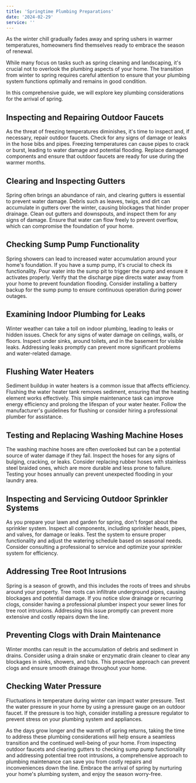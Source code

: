 ```yaml
---
title: 'Springtime Plumbing Preparations'
date: '2024-02-29'
service: ''
---
```


As the winter chill gradually fades away and spring ushers in warmer temperatures, homeowners find themselves ready to embrace the season of renewal.

While many focus on tasks such as spring cleaning and landscaping, it's crucial not to overlook the plumbing aspects of your home. The transition from winter to spring requires careful attention to ensure that your plumbing system functions optimally and remains in good condition.

In this comprehensive guide, we will explore key plumbing considerations for the arrival of spring.

## Inspecting and Repairing Outdoor Faucets

As the threat of freezing temperatures diminishes, it's time to inspect and, if necessary, repair outdoor faucets. Check for any signs of damage or leaks in the hose bibs and pipes. Freezing temperatures can cause pipes to crack or burst, leading to water damage and potential flooding. Replace damaged components and ensure that outdoor faucets are ready for use during the warmer months.

## Clearing and Inspecting Gutters

Spring often brings an abundance of rain, and clearing gutters is essential to prevent water damage. Debris such as leaves, twigs, and dirt can accumulate in gutters over the winter, causing blockages that hinder proper drainage. Clean out gutters and downspouts, and inspect them for any signs of damage. Ensure that water can flow freely to prevent overflow, which can compromise the foundation of your home.

## Checking Sump Pump Functionality

Spring showers can lead to increased water accumulation around your home's foundation. If you have a sump pump, it's crucial to check its functionality. Pour water into the sump pit to trigger the pump and ensure it activates properly. Verify that the discharge pipe directs water away from your home to prevent foundation flooding. Consider installing a battery backup for the sump pump to ensure continuous operation during power outages.

## Examining Indoor Plumbing for Leaks

Winter weather can take a toll on indoor plumbing, leading to leaks or hidden issues. Check for any signs of water damage on ceilings, walls, or floors. Inspect under sinks, around toilets, and in the basement for visible leaks. Addressing leaks promptly can prevent more significant problems and water-related damage.

## Flushing Water Heaters

Sediment buildup in water heaters is a common issue that affects efficiency. Flushing the water heater tank removes sediment, ensuring that the heating element works effectively. This simple maintenance task can improve energy efficiency and prolong the lifespan of your water heater. Follow the manufacturer's guidelines for flushing or consider hiring a professional plumber for assistance.

## Testing and Replacing Washing Machine Hoses

The washing machine hoses are often overlooked but can be a potential source of water damage if they fail. Inspect the hoses for any signs of bulging, cracking, or leaks. Consider replacing rubber hoses with stainless steel braided ones, which are more durable and less prone to failure. Testing your hoses annually can prevent unexpected flooding in your laundry area.

## Inspecting and Servicing Outdoor Sprinkler Systems

As you prepare your lawn and garden for spring, don't forget about the sprinkler system. Inspect all components, including sprinkler heads, pipes, and valves, for damage or leaks. Test the system to ensure proper functionality and adjust the watering schedule based on seasonal needs. Consider consulting a professional to service and optimize your sprinkler system for efficiency.

## Addressing Tree Root Intrusions

Spring is a season of growth, and this includes the roots of trees and shrubs around your property. Tree roots can infiltrate underground pipes, causing blockages and potential damage. If you notice slow drainage or recurring clogs, consider having a professional plumber inspect your sewer lines for tree root intrusions. Addressing this issue promptly can prevent more extensive and costly repairs down the line.

## Preventing Clogs with Drain Maintenance

Winter months can result in the accumulation of debris and sediment in drains. Consider using a drain snake or enzymatic drain cleaner to clear any blockages in sinks, showers, and tubs. This proactive approach can prevent clogs and ensure smooth drainage throughout your home.

## Checking Water Pressure

Fluctuations in temperature during winter can impact water pressure. Test the water pressure in your home by using a pressure gauge on an outdoor faucet. If the pressure is too high, consider installing a pressure regulator to prevent stress on your plumbing system and appliances.

As the days grow longer and the warmth of spring returns, taking the time to address these plumbing considerations will help ensure a seamless transition and the continued well-being of your home. From inspecting outdoor faucets and clearing gutters to checking sump pump functionality and addressing potential tree root intrusions, a comprehensive approach to plumbing maintenance can save you from costly repairs and inconveniences down the line. Embrace the arrival of spring by nurturing your home's plumbing system, and enjoy the season worry-free.
